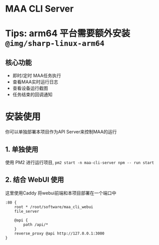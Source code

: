 # MAA CLI Server
# Tips: arm64 平台需要额外安装 `@img/sharp-linux-arm64`

## 核心功能
- 即时/定时 MAA任务执行
- 查看MAA实时运行日志
- 查看设备运行截图
- 任务结束的回调通知

# 安装使用
你可以单独部署本项目作为API Server来控制MAA的运行

## 1. 单独使用
使用 PM2 进行运行项目, `pm2 start -n maa-cli-server npm -- run start`

## 2. 结合 WebUI 使用
这里使用Caddy 将webui前端和本项目部署在一个端口中

```Caddyfile
:80 {
    root * /root/software/maa_cli_webui
    file_server

    @api {
        path /api/*
    }
    reverse_proxy @api http://127.0.0.1:3000
}
```

